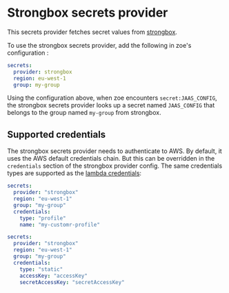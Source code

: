 # Strongbox secrets provider

This secrets provider fetches secret values from [strongbox](https://github.com/schibsted/strongbox).

To use the strongbox secrets provider, add the following in zoe's configuration :

```yaml
secrets:
  provider: strongbox
  region: eu-west-1
  group: my-group
```

Using the configuration above, when zoe encounters `secret:JAAS_CONFIG`, the strongbox secrets provider looks up a secret named `JAAS_CONFIG` that belongs to the group named `my-group` from strongbox.

## Supported credentials

The strongbox secrets provider needs to authenticate to AWS. By default, it uses the AWS default credentials chain. But this can be overridden in the `credentials` section of the strongbox provider config. The same credentials types are supported as the [lambda credentials](../runners/lambda/#supported-credentials):

```yaml tab="profile"
secrets:
  provider: "strongbox"
  region: "eu-west-1"
  group: "my-group"
  credentials:
    type: "profile"
    name: "my-customr-profile"
```

```yaml tab="static"
secrets:
  provider: "strongbox"
  region: "eu-west-1"
  group: "my-group"
  credentials:
    type: "static"
    accessKey: "accessKey"
    secretAccessKey: "secretAccessKey"
```
